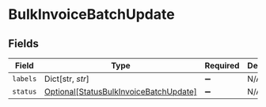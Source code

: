 # BulkInvoiceBatchUpdate


## Fields

| Field                                                                                         | Type                                                                                          | Required                                                                                      | Description                                                                                   |
| --------------------------------------------------------------------------------------------- | --------------------------------------------------------------------------------------------- | --------------------------------------------------------------------------------------------- | --------------------------------------------------------------------------------------------- |
| `labels`                                                                                      | Dict[str, *str*]                                                                              | :heavy_minus_sign:                                                                            | N/A                                                                                           |
| `status`                                                                                      | [Optional[StatusBulkInvoiceBatchUpdate]](../../models/shared/statusbulkinvoicebatchupdate.md) | :heavy_minus_sign:                                                                            | N/A                                                                                           |